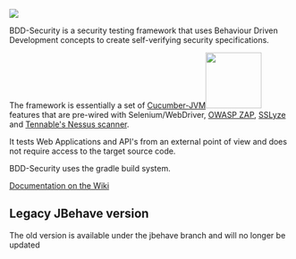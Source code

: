 
![](http://www.continuumsecurity.net/images/bdd-security-logo-small.png) 

BDD-Security is a security testing framework that uses Behaviour Driven Development concepts to create self-verifying security specifications.

The framework is essentially a set of [Cucumber-JVM](http://cucumber.io)<img src="https://cucumber.io/images/cucumber-logo.svg" width="100"/> features that are pre-wired with Selenium/WebDriver, [OWASP ZAP](https://www.owasp.org/index.php/OWASP_Zed_Attack_Proxy_Project), [SSLyze](https://github.com/nabla-c0d3/sslyze) and [Tennable's Nessus scanner](http://www.tenable.com/products/nessus-vulnerability-scanner).

It tests Web Applications and API's from an external point of view and does not require access to the target source code.

BDD-Security uses the gradle build system.

[Documentation on the Wiki](https://github.com/continuumsecurity/bdd-security/wiki)

## Legacy JBehave version
The old version is available under the jbehave branch and will no longer be updated
